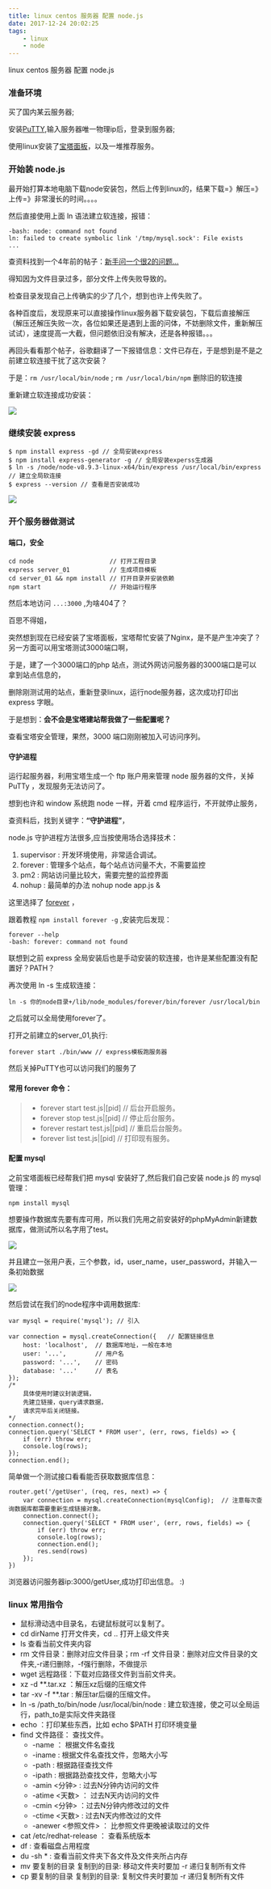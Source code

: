```yaml
---
title: linux centos 服务器 配置 node.js 
date: 2017-12-24 20:02:25
tags: 
    - linux
    - node
---
```


linux centos 服务器 配置 node.js 

### 准备环境

买了国内某云服务器;

安装[PuTTY](https://www.putty.org/),输入服务器唯一物理ip后，登录到服务器;

使用linux安装了[宝塔面板](https://www.bt.cn/btcode.html)，以及一堆推荐服务。
<!-- more -->
### 开始装 node.js

最开始打算本地电脑下载node安装包，然后上传到linux的，结果下载=》解压=》上传=》非常漫长的时间。。。。

然后直接使用上面 ln 语法建立软连接，报错：

```
-bash: node: command not found
ln: failed to create symbolic link '/tmp/mysql.sock': File exists
...
```

查资料找到一个4年前的帖子：[新手问一个很2的问题…](https://cnodejs.org/topic/53116a24b96ffedc1a005081)

得知因为文件目录过多，部分文件上传失败导致的。

检查目录发现自己上传确实的少了几个，想到也许上传失败了。

各种百度后，发现原来可以直接操作linux服务器下载安装包，下载后直接解压（解压还解压失败一次，各位如果还是遇到上面的问体，不妨删除文件，重新解压试试），速度提高一大截，但问题依旧没有解决，还是各种报错。。。

再回头看看那个帖子，谷歌翻译了一下报错信息：文件已存在，于是想到是不是之前建立软连接干扰了这次安装？

于是：`rm /usr/local/bin/node` ; `rm /usr/local/bin/npm` 删除旧的软连接

重新建立软连接成功安装：

![](./1.png)

### 继续安装 express

```
$ npm install express -gd // 全局安装express 
$ npm install express-generator -g // 全局安装experss生成器
$ ln -s /node/node-v8.9.3-linux-x64/bin/express /usr/local/bin/express // 建立全局软连接
$ express --version // 查看是否安装成功
```

![](./2.png)

### 开个服务器做测试

#### 端口，安全

```
cd node                     // 打开工程目录
express server_01           // 生成项目模板
cd server_01 && npm install // 打开目录并安装依赖
npm start                   // 开始运行程序
```

然后本地访问 `...:3000` ,为啥404了？

百思不得姐，

突然想到现在已经安装了宝塔面板，宝塔帮忙安装了Nginx，是不是产生冲突了？另一方面可以用宝塔测试3000端口啊，

于是，建了一个3000端口的php 站点，测试外网访问服务器的3000端口是可以拿到站点信息的，

删除刚测试用的站点，重新登录linux，运行node服务器，这次成功打印出 express 字眼。

于是想到：**会不会是宝塔建站帮我做了一些配置呢？**

查看宝塔安全管理，果然，3000 端口刚刚被加入可访问序列。

#### 守护进程

运行起服务器，利用宝塔生成一个 ftp 账户用来管理 node 服务器的文件，关掉 PuTTy ，发现服务无法访问了。

想到也许和 window 系统跑 node 一样，开着 cmd 程序运行，不开就停止服务，

查资料后，找到关键字：**“守护进程”**，

node.js 守护进程方法很多,应当按使用场合选择技术：

1. supervisor : 开发环境使用，非常适合调试。
2. forever : 管理多个站点，每个站点访问量不大，不需要监控
3. pm2 : 网站访问量比较大，需要完整的监控界面
4. nohup : 最简单的办法 nohup node app.js &

这里选择了 [forever](https://github.com/foreverjs/forever) ，

跟着教程 `npm install forever -g` ,安装完后发现：

```
forever --help
-bash: forever: command not found
```

联想到之前 express 全局安装后也是手动安装的软连接，也许是某些配置没有配置好？PATH？

再次使用 ln -s 生成软连接：

```
ln -s 你的node目录+/lib/node_modules/forever/bin/forever /usr/local/bin
```

之后就可以全局使用forever了。

打开之前建立的server_01,执行:

```
forever start ./bin/www // express模板跑服务器
```

然后关掉PuTTY也可以访问我们的服务了

#### 常用 forever 命令：
> * forever start test.js|[pid] // 后台开启服务。
> * forever stop test.js|[pid] // 停止后台服务。
> * forever restart test.js|[pid] // 重启后台服务。
> * forever list test.js|[pid] // 打印现有服务。

#### 配置 mysql

之前宝塔面板已经帮我们把 mysql 安装好了,然后我们自己安装 node.js 的 mysql 管理：

```
npm install mysql
```

想要操作数据库先要有库可用，所以我们先用之前安装好的phpMyAdmin新建数据库，做测试所以名字用了test。

![](./3.png)

并且建立一张用户表，三个参数，id，user_name，user_password，并输入一条初始数据

![](./4.png)

然后尝试在我们的node程序中调用数据库:

```
var mysql = require('mysql'); // 引入

var connection = mysql.createConnection({   // 配置链接信息
    host: 'localhost',  // 数据库地址，一般在本地
    user: '...',        // 用户名
    password: '...',    // 密码
    database: '...'     // 表名
}); 
/*
    具体使用时建议封装逻辑，
    先建立链接，query请求数据，
    请求完毕后关闭链接。
*/
connection.connect();
connection.query('SELECT * FROM user', (err, rows, fields) => {
    if (err) throw err;
    console.log(rows);
});
connection.end();
```

简单做一个测试接口看看能否获取数据库信息：

```
router.get('/getUser', (req, res, next) => {
    var connection = mysql.createConnection(mysqlConfig);  // 注意每次查询数据库都需要重新生成链接对象。
    connection.connect();
    connection.query('SELECT * FROM user', (err, rows, fields) => {
        if (err) throw err;
        console.log(rows);
        connection.end();
        res.send(rows)
    });
})
```

浏览器访问服务器ip:3000/getUser,成功打印出信息。 :)

### linux 常用指令

* 鼠标滑动选中目录名，右键鼠标就可以复制了。
* cd dirName 打开文件夹，cd .. 打开上级文件夹
* ls 查看当前文件夹内容
* rm 文件目录：删除对应文件目录；rm -rf 文件目录：删除对应文件目录的文件夹,-r递归删除，-f强行删除，不做提示
* wget 远程路径：下载对应路径文件到当前文件夹。
* xz -d **.tar.xz ：解压xz后缀的压缩文件
* tar -xv -f **.tar : 解压tar后缀的压缩文件。
* ln -s /path_to/bin/node /usr/local/bin/node : 建立软连接，使之可以全局运行，path_to是实际文件夹路径
* echo ：打印某些东西，比如 echo $PATH 打印环境变量
* find 文件路径： 查找文件。
    * -name ： 根据文件名查找
    * -iname : 根据文件名查找文件，忽略大小写
    * -path : 根据路径查找文件
    * -ipath : 根据路劲查找文件，忽略大小写
    * -amin <分钟> : 过去N分钟内访问的文件
    * -atime <天数> ： 过去N天内访问的文件
    * -cmin <分钟> ：过去N分钟内修改过的文件
    * -ctime <天数> : 过去N天内修改过的文件
    * -anewer <参照文件> ： 比参照文件更晚被读取过的文件
* cat /etc/redhat-release ： 查看系统版本
* df : 查看磁盘占用程度
* du -sh * : 查看当前文件夹下各文件及文件夹所占内存
* mv 要复制的目录 复制到的目录: 移动文件夹时要加 -r 递归复制所有文件
* cp 要复制的目录 复制到的目录: 复制文件夹时要加 -r 递归复制所有文件